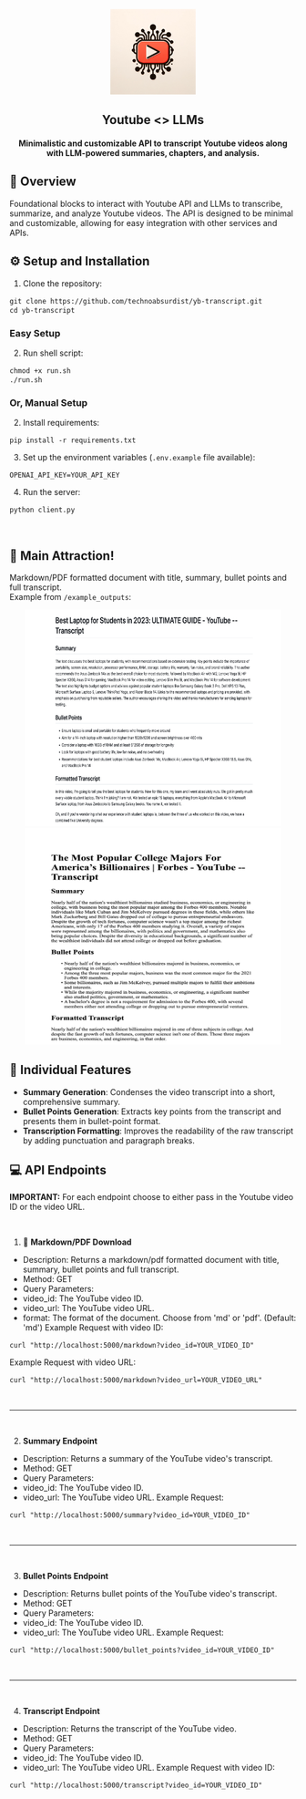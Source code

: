 <div align="center">
  <br />
    <img src="youtube_logo.webp" width="150" height="150" />
  <br />
  <h2>Youtube <> LLMs</h2>
  <h4>Minimalistic and customizable API to transcript Youtube videos along with LLM-powered summaries, chapters, and analysis.</h4>
</div>


## 📙 Overview
Foundational blocks to interact with Youtube API and LLMs to transcribe, summarize, and analyze Youtube videos. The API is designed to be minimal and customizable, allowing for easy integration with other services and APIs.
<br />

## ⚙️ Setup and Installation

1. Clone the repository: 
```
git clone https://github.com/technoabsurdist/yb-transcript.git
cd yb-transcript
```

### Easy Setup
2. Run shell script: 
```
chmod +x run.sh
./run.sh
```

### Or, Manual Setup

2. Install requirements: 
```
pip install -r requirements.txt
```
3. Set up the environment variables (`.env.example` file available): 
```
OPENAI_API_KEY=YOUR_API_KEY
```

4. Run the server: 
```
python client.py
```

<br />

## 🎢  Main Attraction!
Markdown/PDF formatted document with title, summary, bullet points and full transcript. <br />
Example from `/example_outputs`:
<br />
<div align="center">
  <img src="example_ss.png" height="380" width="450" />
  <img src="example2_ss.png" height="380" width="450" />
</div>


## 🧱 Individual Features

* **Summary Generation**: Condenses the video transcript into a short, comprehensive summary.
* **Bullet Points Generation**: Extracts key points from the transcript and presents them in bullet-point format.
* **Transcription Formatting**: Improves the readability of the raw transcript by adding punctuation and paragraph breaks.


## 💻 API Endpoints
**IMPORTANT:** For each endpoint choose to either pass in the Youtube video ID or the video URL. 

<br />

1. 🎢 **Markdown/PDF Download** <br />
* Description: Returns a markdown/pdf formatted document with title, summary, bullet points and full transcript.
* Method: GET
* Query Parameters:
* video_id: The YouTube video ID.
* video_url: The YouTube video URL.
* format: The format of the document. Choose from 'md' or 'pdf'. (Default: 'md')
Example Request with video ID:
```
curl "http://localhost:5000/markdown?video_id=YOUR_VIDEO_ID"
```
Example Request with video URL:
```
curl "http://localhost:5000/markdown?video_url=YOUR_VIDEO_URL"
```

<br /> 

----------------

<br /> 

2. **Summary Endpoint** <br />
* Description: Returns a summary of the YouTube video's transcript.
* Method: GET
* Query Parameters:
* video_id: The YouTube video ID.
* video_url: The YouTube video URL.
Example Request:
```
curl "http://localhost:5000/summary?video_id=YOUR_VIDEO_ID"
```

<br /> 

----------------

<br />

3. **Bullet Points Endpoint** <br />
* Description: Returns bullet points of the YouTube video's transcript.
* Method: GET
* Query Parameters:
* video_id: The YouTube video ID.
* video_url: The YouTube video URL.
Example Request:
```
curl "http://localhost:5000/bullet_points?video_id=YOUR_VIDEO_ID"
```

<br />

----------------

<br />

4. **Transcript Endpoint** <br />
* Description: Returns the transcript of the YouTube video.
* Method: GET
* Query Parameters:
* video_id: The YouTube video ID.
* video_url: The YouTube video URL.
Example Request with video ID:
```
curl "http://localhost:5000/transcript?video_id=YOUR_VIDEO_ID"
```







